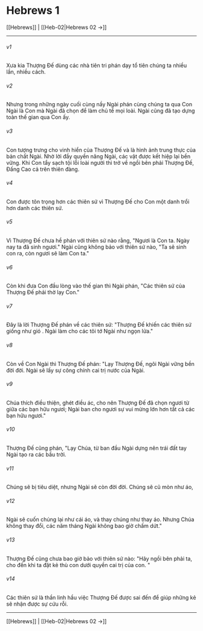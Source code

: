 # Hebrews 1

[[Hebrews]] | [[Heb-02|Hebrews 02 →]]
***



###### v1 
Xưa kia Thượng Đế dùng các nhà tiên tri phán dạy tổ tiên chúng ta nhiều lần, nhiều cách. 

###### v2 
Nhưng trong những ngày cuối cùng nầy Ngài phán cùng chúng ta qua Con Ngài là Con mà Ngài đã chọn để làm chủ tể mọi loài. Ngài cũng đã tạo dựng toàn thế gian qua Con ấy. 

###### v3 
Con tượng trưng cho vinh hiển của Thượng Đế và là hình ảnh trung thực của bản chất Ngài. Nhờ lời đầy quyền năng Ngài, các vật được kết hiệp lại bền vững. Khi Con tẩy sạch tội lỗi loài người thì trở về ngồi bên phải Thượng Đế, Đấng Cao cả trên thiên đàng. 

###### v4 
Con được tôn trọng hơn các thiên sứ vì Thượng Đế cho Con một danh trổi hơn danh các thiên sứ. 

###### v5 
Vì Thượng Đế chưa hề phán với thiên sứ nào rằng, "Ngươi là Con ta. Ngày nay ta đã sinh ngươi." Ngài cũng không bảo với thiên sứ nào, "Ta sẽ sinh con ra, còn ngươi sẽ làm Con ta." 

###### v6 
Còn khi đưa Con đầu lòng vào thế gian thì Ngài phán, "Các thiên sứ của Thượng Đế phải thờ lạy Con." 

###### v7 
Đây là lời Thượng Đế phán về các thiên sứ: "Thượng Đế khiến các thiên sứ giống như gió . Ngài làm cho các tôi tớ Ngài như ngọn lửa." 

###### v8 
Còn về Con Ngài thì Thượng Đế phán: "Lạy Thượng Đế, ngôi Ngài vững bền đời đời. Ngài sẽ lấy sự công chính cai trị nước của Ngài. 

###### v9 
Chúa thích điều thiện, ghét điều ác, cho nên Thượng Đế đã chọn ngươi từ giữa các bạn hữu ngươi; Ngài ban cho ngươi sự vui mừng lớn hơn tất cả các bạn hữu ngươi." 

###### v10 
Thượng Đế cũng phán, "Lạy Chúa, từ ban đầu Ngài dựng nên trái đất tay Ngài tạo ra các bầu trời. 

###### v11 
Chúng sẽ bị tiêu diệt, nhưng Ngài sẽ còn đời đời. Chúng sẽ cũ mòn như áo, 

###### v12 
Ngài sẽ cuốn chúng lại như cái áo, và thay chúng như thay áo. Nhưng Chúa không thay đổi, các năm tháng Ngài không bao giờ chấm dứt." 

###### v13 
Thượng Đế cũng chưa bao giờ bảo với thiên sứ nào: "Hãy ngồi bên phải ta, cho đến khi ta đặt kẻ thù con dưới quyền cai trị của con. " 

###### v14 
Các thiên sứ là thần linh hầu việc Thượng Đế được sai đến để giúp những kẻ sẽ nhận được sự cứu rỗi.

***
[[Hebrews]] | [[Heb-02|Hebrews 02 →]]
